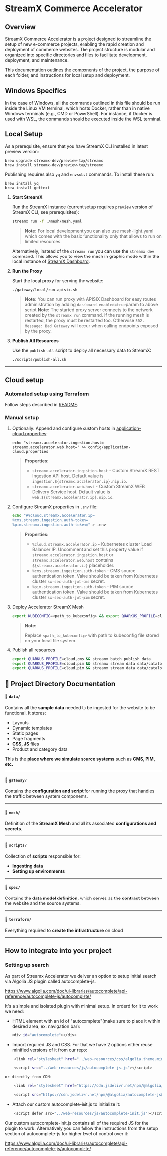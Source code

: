 # StreamX Commerce Accelerator

## Overview

StreamX Commerce Accelerator is a project designed to streamline the setup of new e-commerce
projects, enabling the rapid creation and deployment of commerce websites. The project structure is
modular and organized into specific directories and files to facilitate development, deployment, and
maintenance.

This documentation outlines the components of the project, the purpose of each folder, and
instructions for local setup and deployment.

## Windows Specifics

In the case of Windows, all the commands outlined in this file should be run inside the Linux VM terminal, which hosts Docker, rather than in native Windows terminals (e.g., CMD or PowerShell). For instance, if Docker is used with WSL, the commands should be executed inside the WSL terminal.

## Local Setup

As a prerequisite, ensure that you have StreamX CLI installed in latest preview version:
  ```shell
  brew upgrade streamx-dev/preview-tap/streamx
  brew install streamx-dev/preview-tap/streamx
  ```
Publishing requires also `yq` and `envsubst` commands. To install these run:
  ```shell
  brew install yq
  brew install gettext
  ```

1. **Start StreamX**
    
   Run the StreamX instance (current setup requires `preview` version of StreamX CLI, see
      prerequisites):
      ```bash
      streamx run -f ./mesh/mesh.yaml
      ```

   > **Note:** For local development you can also use mesh-light.yaml which comes with the basic
   functionality only that allows to run on limited resources.

   Alternatively, instead of the `streamx run` you can use the `streamx dev` command. 
   This allows you to view the mesh in graphic mode within the local instance of [StreamX Dashboard](http://localhost:9088/mesh). 

2. **Run the Proxy**

   Start the local proxy for serving the website:
      ```bash
      ./gateway/local/run-apisix.sh
      ```

   > **Note:** You can run proxy with APISIX Dashboard for easy routes administration by adding `dashboard-enabled=true`param to above script
   > **Note:** The started proxy server connects to the network created by the `streamx run` command.
   If the running mesh is restarted, the proxy must be restarted too. Otherwise `502. Message: Bad Gateway` will occur when calling endpoints exposed by the proxy.

3. **Publish All Resources**
   
   Use the `publish-all` script to deploy all necessary data to StreamX:
      ```bash
      ./scripts/publish-all.sh
      ```
---

## Cloud setup
### Automated setup using Terraform
Follow steps described in [README](terraform/README.md).
### Manual setup
1. Optionally: Append and configure custom hosts in [application-cloud.properties](config/application-cloud.properties):
   ```shell
   echo "streamx.accelerator.ingestion.host=
   streamx.accelerator.web.host=" >> config/application-cloud.properties
   ```
   > **Properties:**
   > * `streamx.accelerator.ingestion.host` - Custom StreamX REST Ingestion API host. Default value is `ingestion.${streamx.accelerator.ip}.nip.io`.
   > * `streamx.accelerator.web.host` - Custom StreamX WEB Delivery Service host. Default value is `web.${streamx.accelerator.ip}.nip.io`.
2. Configure StreamX properties in `.env` file:
   ```bash
   echo "#%cloud.streamx.accelerator.ip=
   %cms.streamx.ingestion.auth-token=
   %pim.streamx.ingestion.auth-token=" > .env
   ```
   > **Properties:**
   > * `%cloud.streamx.accelerator.ip` - Kubernetes cluster Load Balancer IP. Uncomment and set this property value if `streamx.accelerator.ingestion.host` or `streamx.accelerator.web.host` contains `${streamx.accelerator.ip}` placeholder.
   > * `%cms.streamx.ingestion.auth-token` - CMS source authentication token. Value should be taken from Kubernetes cluster `sx-sec-auth-jwt-cms` secret.
   > * `%pim.streamx.ingestion.auth-token` - PIM source authentication token. Value should be taken from Kubernetes cluster `sx-sec-auth-jwt-pim` secret.
3. Deploy Accelerator StreamX Mesh:
   ```bash
   export KUBECONFIG=<path_to_kubeconfig> && export QUARKUS_PROFILE=cloud && streamx --accept-license deploy -f mesh/mesh.yaml
   ```
   > **Note:**
   > 
   > Replace `<path_to_kubeconfig>` with path to kubeconfig file stored on your local file system.
4. Publish all resources
   ```bash
   export QUARKUS_PROFILE=cloud,cms && streamx batch publish data
   export QUARKUS_PROFILE=cloud,pim && streamx stream data data/catalog/products.stream
   export QUARKUS_PROFILE=cloud,pim && streamx stream data data/catalog/categories.stream
   ```

## 📁 Project Directory Documentation

#### 📂 `data/`

Contains all the **sample data** needed to be ingested for the website to be functional. It stores:

- Layouts
- Dynamic templates
- Static pages
- Page fragments
- **CSS, JS** files
- Product and category data

This is the **place where we simulate source systems** such as **CMS, PIM, etc.**

---

#### 📂 `gateway/`

Contains the **configuration and script** for running the proxy that handles the traffic between
system components.

---

#### 📂 `mesh/`

Definition of the **StreamX Mesh** and all its associated **configurations and secrets**.

---

#### 📂 `scripts/`

Collection of **scripts** responsible for:

- **Ingesting data**
- **Setting up environments**

---

#### 📂 `spec/`

Contains the **data model definition**, which serves as the **contract** between the website and the
source systems.

---

#### 📂 `terraform/`

Everything required to **create the infrastructure** on cloud

---

## How to integrate into your project

### Setting up search

As part of Streamx Accelerator we deliver an option to setup initial search via Algolia JS plugin
called autocomplete-js.

https://www.algolia.com/doc/ui-libraries/autocomplete/api-reference/autocomplete-js/autocomplete/

It's a simple and isolated plugin with minimal setup. In orderd for it to work we need:

- HTML element with an id of "autocomplete"(make sure to place it within desired area, ex:
  navigation bar):

```bash
   <div id="autocomplete"></div>
```

- Import required JS and CSS. For that we have 2 options either reuse minified versions of it from
  our repo:

```bash
    <link rel="stylesheet" href="../web-resources/css/algolia.theme.min.css" />
```

```bash
    <script src="../web-resources/js/autocomplete-js.js"></script>
```

    or directly from CDN:

```bash
    <link rel="stylesheet" href="https://cdn.jsdelivr.net/npm/@algolia/autocomplete-theme-classic@1.17.9/dist/theme.min.css" integrity="sha256-7xmjOBJDAoCNWP1SMykTUwfikKl5pHkl2apKOyXLqYM=" crossorigin="anonymous"/>
```

```bash
    <script src="https://cdn.jsdelivr.net/npm/@algolia/autocomplete-js@1.18.0/dist/umd/index.production.js" integrity="sha256-Aav0vWau7GAZPPaOM/j8Jm5ySx1f4BCIlUFIPyTRkUM=" crossorigin="anonymous"></script>
```

- Attach our custom autocomplete-init.js to initialize it:

```bash
    <script defer src="../web-resources/js/autocomplete-init.js"></script>
```

Our custom autocomplete-init.js contains all of the required JS for the plugin to work.
Alternatively you can follow the instructions from the setup section of autocomplete-js for higher
level of control over it:

https://www.algolia.com/doc/ui-libraries/autocomplete/api-reference/autocomplete-js/autocomplete/
